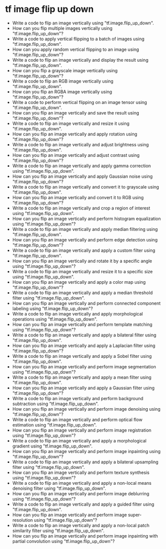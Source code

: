 # tf image flip up down

- Write a code to flip an image vertically using "tf.image.flip_up_down".
- How can you flip multiple images vertically using "tf.image.flip_up_down"?
- Write a code to apply vertical flipping to a batch of images using "tf.image.flip_up_down".
- How can you apply random vertical flipping to an image using "tf.image.flip_up_down"?
- Write a code to flip an image vertically and display the result using "tf.image.flip_up_down".
- How can you flip a grayscale image vertically using "tf.image.flip_up_down"?
- Write a code to flip an RGB image vertically using "tf.image.flip_up_down".
- How can you flip an RGBA image vertically using "tf.image.flip_up_down"?
- Write a code to perform vertical flipping on an image tensor using "tf.image.flip_up_down".
- How can you flip an image vertically and save the result using "tf.image.flip_up_down"?
- Write a code to flip an image vertically and resize it using "tf.image.flip_up_down".
- How can you flip an image vertically and apply rotation using "tf.image.flip_up_down"?
- Write a code to flip an image vertically and adjust brightness using "tf.image.flip_up_down".
- How can you flip an image vertically and adjust contrast using "tf.image.flip_up_down"?
- Write a code to flip an image vertically and apply gamma correction using "tf.image.flip_up_down".
- How can you flip an image vertically and apply Gaussian noise using "tf.image.flip_up_down"?
- Write a code to flip an image vertically and convert it to grayscale using "tf.image.flip_up_down".
- How can you flip an image vertically and convert it to RGB using "tf.image.flip_up_down"?
- Write a code to flip an image vertically and crop a region of interest using "tf.image.flip_up_down".
- How can you flip an image vertically and perform histogram equalization using "tf.image.flip_up_down"?
- Write a code to flip an image vertically and apply median filtering using "tf.image.flip_up_down".
- How can you flip an image vertically and perform edge detection using "tf.image.flip_up_down"?
- Write a code to flip an image vertically and apply a custom filter using "tf.image.flip_up_down".
- How can you flip an image vertically and rotate it by a specific angle using "tf.image.flip_up_down"?
- Write a code to flip an image vertically and resize it to a specific size using "tf.image.flip_up_down".
- How can you flip an image vertically and apply a color map using "tf.image.flip_up_down"?
- Write a code to flip an image vertically and apply a median threshold filter using "tf.image.flip_up_down".
- How can you flip an image vertically and perform connected component labeling using "tf.image.flip_up_down"?
- Write a code to flip an image vertically and apply morphological operations using "tf.image.flip_up_down".
- How can you flip an image vertically and perform template matching using "tf.image.flip_up_down"?
- Write a code to flip an image vertically and apply a bilateral filter using "tf.image.flip_up_down".
- How can you flip an image vertically and apply a Laplacian filter using "tf.image.flip_up_down"?
- Write a code to flip an image vertically and apply a Sobel filter using "tf.image.flip_up_down".
- How can you flip an image vertically and perform image segmentation using "tf.image.flip_up_down"?
- Write a code to flip an image vertically and apply a mean filter using "tf.image.flip_up_down".
- How can you flip an image vertically and apply a Gaussian filter using "tf.image.flip_up_down"?
- Write a code to flip an image vertically and perform background subtraction using "tf.image.flip_up_down".
- How can you flip an image vertically and perform image denoising using "tf.image.flip_up_down"?
- Write a code to flip an image vertically and perform optical flow estimation using "tf.image.flip_up_down".
- How can you flip an image vertically and perform image registration using "tf.image.flip_up_down"?
- Write a code to flip an image vertically and apply a morphological gradient using "tf.image.flip_up_down".
- How can you flip an image vertically and perform image inpainting using "tf.image.flip_up_down"?
- Write a code to flip an image vertically and apply a bilateral upsampling filter using "tf.image.flip_up_down".
- How can you flip an image vertically and perform texture synthesis using "tf.image.flip_up_down"?
- Write a code to flip an image vertically and apply a non-local means denoising filter using "tf.image.flip_up_down".
- How can you flip an image vertically and perform image deblurring using "tf.image.flip_up_down"?
- Write a code to flip an image vertically and apply a guided filter using "tf.image.flip_up_down".
- How can you flip an image vertically and perform image super-resolution using "tf.image.flip_up_down"?
- Write a code to flip an image vertically and apply a non-local patch similarity filter using "tf.image.flip_up_down".
- How can you flip an image vertically and perform image inpainting with partial convolution using "tf.image.flip_up_down"?